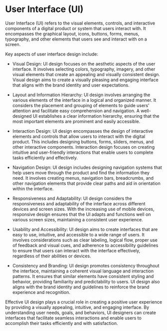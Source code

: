 # User Interface (UI)

User Interface (UI) refers to the visual elements, controls, and interactive components of a digital product or system that users interact with. It encompasses the graphical layout, icons, buttons, forms, menus, typography, and other elements that users see and interact with on a screen.

Key aspects of user interface design include:

* Visual Design: UI design focuses on the aesthetic aspects of the user interface. It involves selecting colors, typography, imagery, and other visual elements that create an appealing and visually consistent design. Visual design aims to create a visually pleasing and engaging interface that aligns with the brand identity and user expectations.

* Layout and Information Hierarchy: UI design involves arranging the various elements of the interface in a logical and organized manner. It considers the placement and grouping of elements to guide users' attention and facilitate easy comprehension and navigation. A well-designed UI establishes a clear information hierarchy, ensuring that the most important elements are prominent and easily accessible.

* Interaction Design: UI design encompasses the design of interactive elements and controls that allow users to interact with the digital product. This includes designing buttons, forms, sliders, menus, and other interactive components. Interaction design focuses on creating intuitive and user-friendly interactions that enable users to complete tasks efficiently and effectively.

* Navigation Design: UI design includes designing navigation systems that help users move through the product and find the information they need. It involves creating menus, navigation bars, breadcrumbs, and other navigation elements that provide clear paths and aid in orientation within the interface.

* Responsiveness and Adaptability: UI design considers the responsiveness and adaptability of the interface across different devices and screen sizes. With the increasing use of mobile devices, responsive design ensures that the UI adapts and functions well on various screen sizes, maintaining a consistent user experience.

* Usability and Accessibility: UI design aims to create interfaces that are easy to use, intuitive, and accessible to a wide range of users. It involves considerations such as clear labeling, logical flow, proper use of feedback and visual cues, and adherence to accessibility guidelines to ensure that users can interact with the interface effectively, regardless of their abilities or devices.

* Consistency and Branding: UI design promotes consistency throughout the interface, maintaining a coherent visual language and interaction patterns. It ensures that similar elements have consistent styling and behavior, providing familiarity and predictability to users. UI design also aligns with the brand identity and guidelines to reinforce the brand experience and recognition.

Effective UI design plays a crucial role in creating a positive user experience by providing a visually appealing, intuitive, and engaging interface. By understanding user needs, goals, and behaviors, UI designers can create interfaces that facilitate seamless interactions and enable users to accomplish their tasks efficiently and with satisfaction.